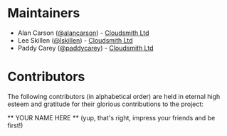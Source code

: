 # Maintainers

- Alan Carson ([@alancarson](https://github.com/alancarson)) - [Cloudsmith Ltd](https://cloudsmith.io)
- Lee Skillen ([@lskillen](https://github.com/lskillen)) - [Cloudsmith Ltd](https://cloudsmith.io)
- Paddy Carey ([@paddycarey](https://github.com/paddycarey)) - [Cloudsmith Ltd](https://cloudsmith.io)


# Contributors

The following contributors (in alphabetical order) are held in eternal high esteem and gratitude for their glorious contributions to the project:

** YOUR NAME HERE ** (yup, that's right, impress your friends and be first!)
